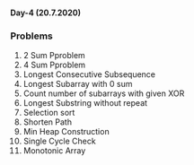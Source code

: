 #### Day-4 (20.7.2020)

### Problems

1) 2 Sum Pproblem
2) 4 Sum Pproblem
3) Longest Consecutive Subsequence
4) Longest Subarray with 0 sum
5) Count number of subarrays with given XOR
6) Longest Substring without repeat
7) Selection sort
8) Shorten Path
9) Min Heap Construction
10) Single Cycle Check
11) Monotonic Array
